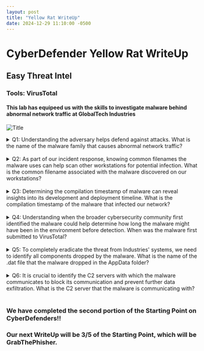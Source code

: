 ```yaml
---
layout: post
title: "Yellow Rat WriteUp"
date: 2024-12-29 11:10:00 -0500
---
```



# CyberDefender Yellow Rat WriteUp
## Easy Threat Intel
### Tools: VirusTotal 

#### This lab has equipeed us with the skills to investigate malware behind abnormal network traffic at GlobalTech Industries 

![Title](https://i.imgur.com/F6tx9ip.png)

<details>
<summary> Q1: Understanding the adversary helps defend against attacks. What is the name of the malware family that causes abnormal network traffic?</summary>

We proceed to unzip the file we are given and utilize an online tool called VirusTotal that's used for analyzing malware in different file formats. In this exercise, we are given a hash format within a zip file we are tasked with unzipping.

1. We proceed to unzip the file and copy the hash we are given
   * ``` 30E527E45F50D2BA82865C5679A6FA998EE0A1755361AB01673950810D071C85 ```

2. Navigating to VirusTotal, we dump the hash into the input field under the search tab as shown below

   ![Description](https://i.imgur.com/slTfBUF.png)

3. After entering our hash, we are given our results of the hash
   ![Results](https://i.imgur.com/Ve4R4j8.png)

We can see that our results show that our hash has been up to no good, we are shown a lot of information at once. We go back to our question, it is asking for the name of the malware family that causes abnormal network traffic.

4. We move forward and go to the **Relations** tab, our goal is to see the malware family in a clear visual way which prompts us to head to the Graph Summary section and click on our graph.

5. The graph is shown, to better visualize the graph we change it to a **Tree Representation**

From the picture below, we can conclude our answer along with using context clues. We can see RAT which is Remote Access Trojan, which is a part of the Malware family. We can gather from this that **Yellow Cockatoo RAT** is the answer we were looking for!!

   ![Goal](https://i.imgur.com/c7jf3Bn.png)

</details>

<br>

<details>
<summary> Q2: As part of our incident response, knowing common filenames the malware uses can help scan other workstations for potential infection. What is the common filename associated with the malware discovered on our workstations?</summary>

Using the keyword filename, we go on to look under the details panel and search under the "Names" category. From there, we arrive at our answer of 
**111bc461-1ca8-43c6-97ed-911e0e69fdf8.dll**

   ![Picture](https://i.imgur.com/c7hfo98.png)

</details>

<br>

<details>
<summary>Q3: Determining the compilation timestamp of malware can reveal insights into its development and deployment timeline. What is the compilation timestamp of the malware that infected our network?</summary>

Staying in the **Details** section, we navigate to the **History** subsection. Within the History subsection, we are looking for when it was first deployed after development. Seeing **Creation Time**, we are presented with the answer of **2020-09-24 18:26:47.**

</details>

<br>

<details>
<summary> Q4: Understanding when the broader cybersecurity community first identified the malware could help determine how long the malware might have been in the environment before detection. When was the malware first submitted to VirusTotal?</summary>

Within the same section of the last question, we are in the Details > History section and we can look for the “First Submission” answer. Here we can see our answer being **2020-10-15 02:47:37 UTC**

</details>

<br>

<details>
<summary> Q5: To completely eradicate the threat from Industries' systems, we need to identify all components dropped by the malware. What is the name of the .dat file that the malware dropped in the AppData folder?</summary>

To find the .dat file, we utilize the community tab to our advantage. We search for the report that could contain the details of the malware that dropped in the AppData folder. We navigate to the following link [https://redcanary.com/blog/yellow-cockatoo/](https://redcanary.com/blog/yellow-cockatoo/).

At this link, we are presented with the evidence of our answer through the Red Canary report. 

   ![answer](https://i.imgur.com/qFhja0a.png)

</details>

<br>

<details>
<summary> Q6: It is crucial to identify the C2 servers with which the malware communicates to block its communication and prevent further data exfiltration. What is the C2 server that the malware is communicating with?</summary>

To find the C2 server, we look at the same Red Canary report. Within the report, we navigate to the C2 section, where we see our answer being **https://gogohid.com**

   ![answer](https://i.imgur.com/l4aNIuP.png)

</details>

<br>

### We have completed the second portion of the Starting Point on CyberDefenders!!
### Our next WriteUp will be 3/5 of the Starting Point, which will be GrabThePhisher.
